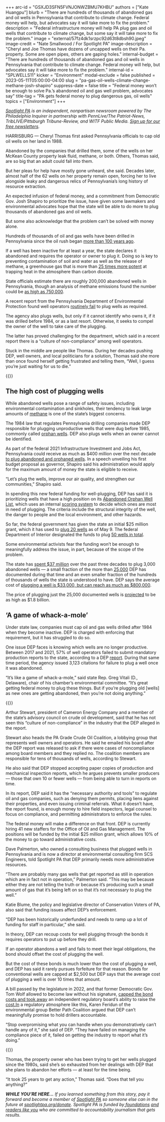 +++
arc-id = "GSXJD3SFN5FVNJONWZBMU7KHBU"
authors = ["Kate Huangpu"]
blurb = "There are hundreds of thousands of abandoned gas and oil wells in Pennsylvania that contribute to climate change. Federal money will help, but advocates say it will take more to fix the problem."
description = "Federal infrastructure money will help PA plug gas and oil wells that contribute to climate change, but some say it will take more to fix the problem."
image = "external/57fz4dk1srzpc92d63t8dbsh90.jpeg"
image-credit = "Nate Smallwood / For Spotlight PA"
image-description = "Cheryl and Joe Thomas have dozens of uncapped wells on their Pa. property. Some are open pipes, others are gaping holes."
internal-budget = "There are hundreds of thousands of abandoned gas and oil wells in Pennsylvania that contribute to climate change. Federal money will help, but advocates say it will take more to fix the problem."
internal-id = "SPLWELLS11"
kicker = "Environment"
modal-exclude = false
published = 2023-05-11T05:00:00-04:00
slug = "pa-gas-oil-wells-climate-change-methane-josh-shapiro"
suppress-date = false
title = "Federal money won’t be enough to solve Pa.’s abandoned oil and gas well problem, advocates say"
title-tag = "PA gets federal money to plug dangerous gas, oil wells"
topics = ["Environment"]
+++

<a href="https://www.spotlightpa.org/"><i>Spotlight PA</i></a><i> is an independent, nonpartisan newsroom powered by The Philadelphia Inquirer in partnership with PennLive/The Patriot-News, TribLIVE/Pittsburgh Tribune-Review, and WITF Public Media. </i><a href="https://www.spotlightpa.org/newsletters"><i>Sign up for our free newsletters</i></a><i>.</i>

HARRISBURG — Cheryl Thomas first asked Pennsylvania officials to cap old oil wells on her land in 1988.

Abandoned by the companies that drilled them, some of the wells on her McKean County property leak fluid, methane, or both. Others, Thomas said, are so big that an adult could fall into them.

But her pleas for help have mostly gone unheard, she said. Decades later, almost half of the 62 wells on her property remain open, forcing her to live alongside leaky and dangerous relics of Pennsylvania’s long history of resource extraction.

<script src="https://www.spotlightpa.org/embed.js" async></script><div data-spl-embed-version="1" data-spl-src="https://www.spotlightpa.org/embeds/newsletter/"></div>

An expected infusion of federal money, and a commitment from Democratic Gov. Josh Shapiro to prioritize the issue, have given some lawmakers and environmental advocates hope that the state will be able to do more to plug thousands of abandoned gas and oil wells.

But some also acknowledge that the problem can’t be solved with money alone.

Hundreds of thousands of oil and gas wells have been drilled in Pennsylvania since the oil rush began <a href="https://todayinconservation.com/2018/07/august-27-first-oil-well-drilled-1859/">more than 100 years ago</a>.

If a well has been inactive for at least a year, the state declares it abandoned and requires the operator or owner to plug it. Doing so is key to preventing contamination of soil and water as well as the release of methane, a greenhouse gas that is more than <a href="https://www.epa.gov/gmi/importance-methane#:~:text=Methane%20is%20more%20than%2025,due%20to%20human%2Drelated%20activities.">25 times more potent</a> at trapping heat in the atmosphere than carbon dioxide.

State officials estimate there are roughly 200,000 abandoned wells in Pennsylvania, though an analysis of methane emissions found the number could be <a href="https://pubmed.ncbi.nlm.nih.gov/27849603/">as high as 750,000</a>.

A recent report from the Pennsylvania Department of Environmental Protection found well operators <a href="https://stateimpact.npr.org/pennsylvania/2023/01/24/pa-drillers-abandoned-thousands-of-natural-gas-wells-in-5-years-ignored-state-law-report-says/">routinely fail</a> to plug wells as required.

The agency also plugs wells, but only if it cannot identify who owns it, if it was drilled before 1984, or as a last resort. Otherwise, it seeks to compel the owner of the well to take care of the plugging.

The latter has proved challenging for the department, which said in a recent report there is a “culture of non-compliance” among well operators.

Stuck in the middle are people like Thomas. During her decades pushing DEP, well owners, and local politicians for a solution, Thomas said she more than once found herself getting frustrated and telling them, “Well, I guess you’re just waiting for us to die.”

{{<picture src="external/6t2hdeajp920tg464nzpcqfbag.jpeg" description="An abandoned well is seen on the property of Cheryl and Joe Thomas in Duke Center, Pa., on April 25, 2023." caption="An abandoned well is seen on the property of Cheryl and Joe Thomas in Duke Center, Pa., on April 25, 2023." credit="Nate Smallwood">}} 

## The high cost of plugging wells

While abandoned wells pose a range of safety issues, including environmental contamination and sinkholes, their tendency to leak large amounts of <a href="https://www.princeton.edu/news/2014/12/09/abandoned-wells-can-be-super-emitters-greenhouse-gas">methane</a> is one of the state’s biggest concerns.

The 1984 law that regulates Pennsylvania drilling companies made DEP responsible for plugging unproductive wells that were dug before 1985, commonly called <a href="https://www.dep.pa.gov/OurCommonWealth/pages/Article.aspx?post=91">orphan wells</a>. DEP also plugs wells when an owner cannot be identified.

As part of the federal 2021 Infrastructure Investment and Jobs Act, Pennsylvania could receive as much as $400 million over the next decade <a href="https://www.dep.pa.gov/Business/Energy/OilandGasPrograms/OilandGasMgmt/LegacyWells/Pages/Infrastructure-Investment-and-Jobs-Act-(IIJA).aspx">to plug abandoned and orphaned wells</a>. In a speech unveiling his first budget proposal as governor, Shapiro said his administration would apply for the maximum amount of money the state is eligible to receive.

“Let’s plug the wells, improve our air quality, and strengthen our communities,” Shapiro said.

In spending this new federal funding for well-plugging, DEP has said it is prioritizing wells that have a high position on its <a href="https://www.dep.pa.gov/Business/Energy/OilandGasPrograms/OilandGasMgmt/LegacyWells/Pages/Infrastructure-Investment-and-Jobs-Act-(IIJA).aspx#">Abandoned Orphan Well List</a>, which uses an internal <a href="https://www.dep.pa.gov/Business/Energy/OilandGasPrograms/OilandGasMgmt/LegacyWells/Pages/Infrastructure-Investment-and-Jobs-Act-(IIJA).aspx#">scoring system</a> to decide which ones are most in need of plugging. The criteria include the structural integrity of the well, the danger to people and the local environment, and other hazards.

So far, the federal government has given the state an initial $25 million grant, which it has used to <a href="https://padep-1.maps.arcgis.com/apps/instant/portfolio/index.html?appid=064e373125c34182b2e132dd50d7c619">plug 20 wells</a> as of May 9. The federal Department of Interior designated the funds to plug <a href="https://www.doi.gov/pressreleases/through-president-bidens-bipartisan-infrastructure-law-24-states-set-begin-plugging">50 wells in total</a>.

Some environmental activists fear the funding won’t be enough to meaningfully address the issue, in part, because of the scope of the problem.

The state has <a href="https://dingo.telicon.com/pa/library/2022/20220207TZ.PDF">spent $37 million</a> over the past three decades to plug 3,000 abandoned wells — a small fraction of the more than <a href="https://www.dep.pa.gov/OurCommonWealth/pages/Article.aspx?post=91">25,000</a> DEP has documented during that time and an even smaller fraction of the hundreds of thousands of wells the state is understood to have. DEP says the average cost of <a href="https://www.dep.pa.gov/OurCommonWealth/pages/Article.aspx?post=91#:~:text=Once%20the%20well%20is%20plugged,to%20increase%20up%20to%20%24800%2C000.">plugging a well is $33,000, but can reach as much as $800,000</a>.

The price of plugging just the 25,000 documented wells is <a href="https://dingo.telicon.com/pa/library/2022/20220207TZ.PDF">projected</a> to be as high as $1.8 billion.

## ‘A game of whack-a-mole’

Under state law, companies must cap oil and gas wells drilled after 1984 when they become inactive. DEP is charged with enforcing that requirement, but it has struggled to do so.

One issue DEP faces is knowing which wells are no longer productive. Between 2017 and 2021, 57% of well operators failed to submit mandatory production reports to the state, according to a DEP <a href="https://files.dep.state.pa.us/OilGas/BOGM/BOGMPortalFiles/Governor's_Lapsing_Statement_Report_2022-12-29.pdf">report</a>. During that same time period, the agency issued 3,123 citations for failure to plug a well once it was abandoned.

“It’s like a game of whack-a-mole,” said state Rep. Greg Vitali (D., Delaware), chair of his chamber’s environmental committee. “It’s great getting federal money to plug these things. But if you’re plugging old [wells] as new ones are getting abandoned, then you’re not doing anything.”

{{<picture src="external/jrzy89c11qrnqmqt0rf9xd2w8r.jpeg" description="Joe Thomas clears leaves from an abandoned well on the Duke Center, Pa. property he and his wife, Cheryl, own." caption="Joe Thomas clears leaves from an abandoned well on the Duke Center, Pa. property he and his wife, Cheryl, own." credit="Nate Smallwood">}} 

Arthur Stewart, president of Cameron Energy Company and a member of the state’s advisory council on crude oil development, said that he has not seen this “culture of non-compliance” in the industry that the DEP alleged in the report.

Stewart also heads the PA Grade Crude Oil Coalition, a lobbying group that represents well owners and operators. He said he emailed his board after the DEP report was released to ask if there were cases of noncompliance among board members and they replied no. The coalition members are responsible for tens of thousands of wells, according to Stewart.

He also said that DEP stopped accepting paper copies of production and mechanical inspection reports, which he argues prevents smaller producers — those that own 10 or fewer wells — from being able to turn in reports on time.

In its report, DEP said it has the “necessary authority and tools” to regulate oil and gas companies, such as denying them permits, placing liens against their properties, and even issuing criminal referrals. What it doesn’t have, the report found, is enough money to hire field inspectors, legal counsel to focus on compliance, and permitting administrators to enforce the rules.

The federal money will make a difference on that front. DEP is currently hiring 41 new staffers for the Office of Oil and Gas Management. The positions will be funded by the initial $25 million grant, which allows 10% of the money to go toward administrative costs.

Dave Palmerton, who owned a consulting business that plugged wells in Pennsylvania and is now a director at environmental consulting firm SCS Engineers, told Spotlight PA that DEP primarily needs more administrative resources.

“There are probably many gas wells that get reported as still in operation which are in fact not in operation,” Palmerton said. “This may be because either they are not telling the truth or because it’s producing such a small amount of gas that it’s being left on so that it’s not necessary to plug the well.”

Katie Blume, the policy and legislative director of Conservation Voters of PA, also said that funding issues affect DEP’s enforcement.

“DEP has been historically underfunded and needs to ramp up a lot of funding for staff in particular,” she said.

<script src="https://www.spotlightpa.org/embed.js" async></script><div data-spl-embed-version="1" data-spl-src="https://www.spotlightpa.org/embeds/donate/"></div>

In theory, DEP can recoup costs for well plugging through the bonds it requires operators to put up before they drill.

If an operator abandons a well and fails to meet their legal obligations, the bond should offset the cost of plugging the well.

But the cost of these bonds is much lower than the cost of plugging a well, and DEP has said it rarely pursues forfeiture for that reason. Bonds for conventional wells are capped at $2,500 but DEP says that the average cost of plugging a well is over 10 times that amount.

A bill passed by the legislature in 2022, and that former Democratic Gov. Tom Wolf allowed to become law without his signature, <a href="https://capitalandmain.com/pennsylvania-bill-jeopardizing-millions-in-oil-well-cleanup-funding-to-be-signed-by-governor-say-sources">capped the bond costs and took away</a> an independent regulatory board’s ability to raise the <a href="http://cost.In" target="_blank">cost.In</a> a regulatory atmosphere like this, Karen Feridun of the environmental group Better Path Coalition argued that DEP can’t meaningfully promise to hold drillers accountable.

“Stop overpromising what you can handle when you demonstratively can’t handle any of it,” she said of DEP. “They have failed on managing the compliance piece of it, failed on getting the industry to report what it’s doing.”

{{<picture src="external/jcfyyr0fvvxhzy5hp7veh6pmcg.jpeg" description="Cheryl and Joe Thomas with one of the dozens of abandoned wells on their Duke Center, Pa. property." caption="Cheryl and Joe Thomas with one of the dozens of abandoned wells on their Duke Center, Pa. property." credit="Nate Smallwood">}} 

Thomas, the property owner who has been trying to get her wells plugged since the 1980s, said she’s so exhausted from her dealings with DEP that she plans to abandon her efforts — at least for the time being.

“It took 25 years to get any action,” Thomas said. “Does that tell you anything?”

<i><b>WHILE YOU’RE HERE...</b></i><i> If you learned something from this story, pay it forward and become a member of </i><a href="https://www.spotlightpa.org/"><i>Spotlight PA</i></a><i> so someone else can in the future at </i><a href="http://spotlightpa.org/donate"><i>spotlightpa.org/donate</i></a><i>. Spotlight PA is funded by</i><a href="https://www.spotlightpa.org/support"><i> foundations</i></a><i> </i><a href="https://www.spotlightpa.org/support"><i>and readers like you</i></a><i> who are committed to accountability journalism that gets results.</i>

